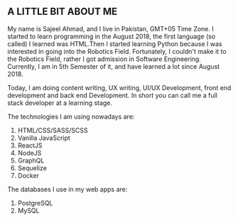 ## A LITTLE BIT ABOUT ME
My name is Sajeel Ahmad, and I live in Pakistan, GMT+05 Time Zone. I started to learn programming in the August 2018, the first language (so called) I learned was HTML.Then I started learning Python because I was interested in going into the Robotics Field. Fortunately, I couldn't make it to the Robotics Field, rather I got admission in Software Engineering. Currently, I am in 5th Semester of it, and have learned a lot since August 2018. 

Today, I am doing content writing, UX writing, UI/UX Development, front end development and back end Development. In short you can call me a full stack developer at a learning stage. 

The technologies I am using nowadays are:
1. HTML/CSS/SASS/SCSS
2. Vanilla JavaScript
3. ReactJS
4. NodeJS
5. GraphQL 
6. Sequelize
7. Docker


The databases I use in my web apps are:
1. PostgreSQL
2. MySQL
